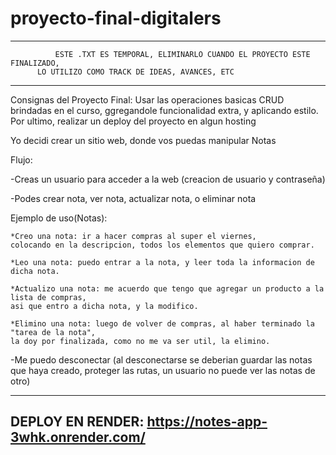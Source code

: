 # proyecto-final-digitalers

--------------------------------------------------------------------------------------------------
	          ESTE .TXT ES TEMPORAL, ELIMINARLO CUANDO EL PROYECTO ESTE FINALIZADO,
		  LO UTILIZO COMO TRACK DE IDEAS, AVANCES, ETC
--------------------------------------------------------------------------------------------------
Consignas del Proyecto Final:
Usar las operaciones basicas CRUD brindadas en el curso,
ggregandole funcionalidad extra, y aplicando estilo.
Por ultimo, realizar un deploy del proyecto en algun hosting

Yo decidi crear un sitio web, donde vos puedas manipular Notas

Flujo:

-Creas un usuario para acceder a la web (creacion de usuario y contraseña)

-Podes crear nota, ver nota, actualizar nota, o eliminar nota

Ejemplo de uso(Notas):

 	*Creo una nota: ir a hacer compras al super el viernes,
	colocando en la descripcion, todos los elementos que quiero comprar.
	
	*Leo una nota: puedo entrar a la nota, y leer toda la informacion de dicha nota.
	
	*Actualizo una nota: me acuerdo que tengo que agregar un producto a la lista de compras,
	asi que entro a dicha nota, y la modifico.
	
	*Elimino una nota: luego de volver de compras, al haber terminado la "tarea de la nota", 
	la doy por finalizada, como no me va ser util, la elimino.

-Me puedo desconectar (al desconectarse se deberian guardar las notas que haya creado, proteger las rutas,
un usuario no puede ver las notas de otro)

-------------------------------------
DEPLOY EN RENDER: 
https://notes-app-3whk.onrender.com/
-------------------------------------
